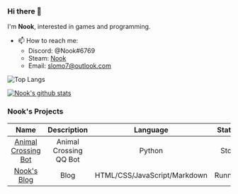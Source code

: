### Hi there 👋

I'm **Nook**, interested in games and programming.

- 📫 How to reach me: 
    - Discord: @Nook#6769
    - Steam: [Nook](https://steamcommunity.com/id/divinook/)
    - Email: <slomo7@outlook.com>
    
![Top Langs](https://github-readme-stats-89dq8p8qw.vercel.app/api/top-langs/?username=leaf7th&hide=html)

[![Nook's github stats](https://github-readme-stats.vercel.app/api?username=leaf7th)](https://github.com/leaf7th/github-readme-stats)


### Nook's Projects
|Name|Description|Language|Status
|:----:|:----:|:----:|:----:|
|[Animal Crossing Bot](https://github.com/leaf7th/animal_crossing)|Animal Crossing QQ Bot|Python|Stop
|[Nook's Blog](https://leaf7th.github.io/)|Blog|HTML/CSS/JavaScript/Markdown|Running
